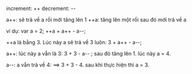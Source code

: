 increment: ++
decrement: --

a++: sẽ trả về a rồi mới tăng lên 1
++a: tăng lên một rồi sau đó mới trả về a

ví dụ:
var a = 2;
++a + a++ - a--;

++a là bằng 3. Lúc này a sẽ trả về 3 luôn:
3 + a++ - a--;

a++: lúc này a vẫn là 3:
3 + 3 - a-- ; sau đó tăng lên 1. lúc này a = 4.

a--: a vẫn trả về 4:
==> 3 + 3 - 4. sau khi thực hiện thì a = 3.
